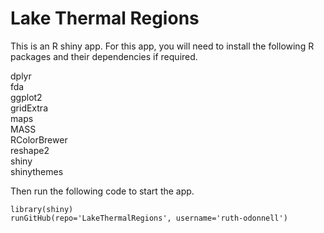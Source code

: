 # Lake Thermal Regions

This is an R shiny app. For this app, you will need to install the following R packages and their dependencies if required. 

dplyr\
fda\
ggplot2\
gridExtra\
maps\
MASS\
RColorBrewer\
reshape2\
shiny\
shinythemes

Then run the following code to start the app.

```
library(shiny)
runGitHub(repo='LakeThermalRegions', username='ruth-odonnell') 
```
